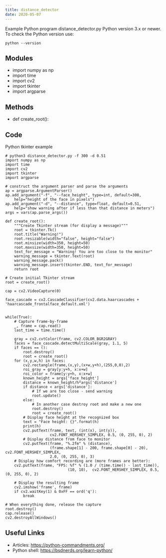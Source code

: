```yaml
---
title: distance_detector
date: 2020-05-07
---
```

Example Python program distance_detector.py
Python version 3.x or newer.
To check the Python version use:

    python --version

## Modules

* import numpy as np
* import time
* import cv2
* import tkinter
* import argparse

## Methods

* def create_root():

## Code

Python tkinter example

    # python3 distance_detector.py -f 300 -d 0.51
    import numpy as np
    import time
    import cv2
    import tkinter
    import argparse
    
    # construct the argument parser and parse the arguments
    ap = argparse.ArgumentParser()
    ap.add_argument("-f", "--face_height", type=int, default=300,
    	help="height of the face in pixels")
    ap.add_argument("-d", "--distance", type=float, default=0.51,
    	help="show warning after if less than that distance in meters")
    args = vars(ap.parse_args())
    
    def create_root():
        """Create Tkinter stream (for display a message)"""
        root = tkinter.Tk()
        root.title("Warning!")
        root.resizable(width="false", height="false")
        root.minsize(width=350, height=50)
        root.maxsize(width=350, height=50)
        text_for_message = "Warning! You are too close to the monitor"
        warning_message = tkinter.Text(root)
        warning_message.pack() 
        warning_message.insert(tkinter.END, text_for_message) 
        return root
    
    # Create initial Tkinter stream
    root = create_root()
    
    cap = cv2.VideoCapture(0)
    
    face_cascade = cv2.CascadeClassifier(cv2.data.haarcascades + 'haarcascade_frontalface_default.xml')
    
    
    while(True):
        # Capture frame-by-frame
        _, frame = cap.read()
        last_time = time.time()
    
        gray = cv2.cvtColor(frame, cv2.COLOR_BGR2GRAY)
        faces = face_cascade.detectMultiScale(gray, 1.1, 5)
        if faces == ():
            root.destroy()
            root = create_root()
        for (x,y,w,h) in faces:
            cv2.rectangle(frame,(x,y),(x+w,y+h),(255,0,0),2)
            roi_gray = gray[y:y+h, x:x+w]
            roi_color = frame[y:y+h, x:x+w]
            known_height = args['face_height']
            distance = known_height/h*args['distance']
            if distance < args['distance']:
                # If we are too close - send warning
                root.update()
            else:
                # In another case destroy root and make a new one
                root.destroy()
                root = create_root()
            # Display face height at the recognized box
            text = "Face height: {}".format(h)
            print(h)
            cv2.putText(frame, text, (int(x), int(y)),
                        cv2.FONT_HERSHEY_SIMPLEX, 0.5, (0, 255, 0), 2)
            # Display distance from face to monitor
            cv2.putText(frame, "%.2fm" % (distance),
                        (frame.shape[1] - 200, frame.shape[0] - 20), cv2.FONT_HERSHEY_SIMPLEX,
                        2.0, (0, 255, 0), 3)
        # Display how comfort recording are (more frames are better):
        cv2.putText(frame, "FPS: %f" % (1.0 / (time.time() - last_time)),
                                (10, 10),  cv2.FONT_HERSHEY_SIMPLEX, 0.5, (0, 255, 0), 2)
    
        # Display the resulting frame
        cv2.imshow('frame', frame)
        if cv2.waitKey(1) & 0xFF == ord('q'):
            break
    
    # When everything done, release the capture
    root.destroy()
    cap.release()
    cv2.destroyAllWindows()

## Useful Links

- Articles: https://python-commandments.org/
- Python shell: https://bsdnerds.org/learn-python/
